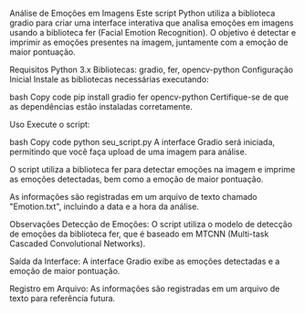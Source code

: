 Análise de Emoções em Imagens
Este script Python utiliza a biblioteca gradio para criar uma interface interativa que analisa emoções em imagens usando a biblioteca fer (Facial Emotion Recognition). O objetivo é detectar e imprimir as emoções presentes na imagem, juntamente com a emoção de maior pontuação.

Requisitos
Python 3.x
Bibliotecas: gradio, fer, opencv-python
Configuração Inicial
Instale as bibliotecas necessárias executando:

bash
Copy code
pip install gradio fer opencv-python
Certifique-se de que as dependências estão instaladas corretamente.

Uso
Execute o script:

bash
Copy code
python seu_script.py
A interface Gradio será iniciada, permitindo que você faça upload de uma imagem para análise.

O script utiliza a biblioteca fer para detectar emoções na imagem e imprime as emoções detectadas, bem como a emoção de maior pontuação.

As informações são registradas em um arquivo de texto chamado "Emotion.txt", incluindo a data e a hora da análise.

Observações
Detecção de Emoções: O script utiliza o modelo de detecção de emoções da biblioteca fer, que é baseado em MTCNN (Multi-task Cascaded Convolutional Networks).

Saída da Interface: A interface Gradio exibe as emoções detectadas e a emoção de maior pontuação.

Registro em Arquivo: As informações são registradas em um arquivo de texto para referência futura.
